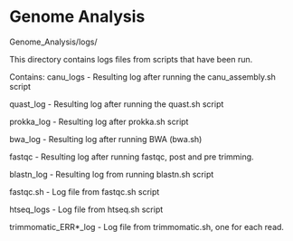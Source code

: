 # Genome Analysis
Genome_Analysis/logs/

This directory contains logs files from scripts that have been run. 

Contains:
canu_logs - Resulting log after running the canu_assembly.sh script

quast_log - Resulting log after running the quast.sh script

prokka_log - Resulting log after prokka.sh script

bwa_log - Resulting log after running BWA (bwa.sh)

fastqc - Resulting log after running fastqc, post and pre trimming. 

blastn_log - Resulting log from running blastn.sh script 

fastqc.sh - Log file from fastqc.sh script

htseq_logs - Log file from htseq.sh script

trimmomatic_ERR*_log - Log file from trimmomatic.sh, one for each read.
